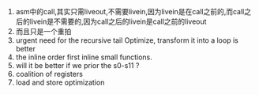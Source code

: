 1. asm中的call,其实只需liveout,不需要livein,因为livein是在call之前的,而call之后的livein是不需要的,因为call之后的livein是call之前的liveout
2. 而且只是一个重拍
3. urgent need for the recursive tail Optimize, transform it into a loop is better
4. the inline order first inline small functions. 
5. will it be better if we prior the s0-s11 ?
6. coalition of registers
7. load and store optimization